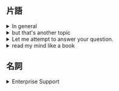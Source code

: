 ## 片語

<!-- In general -->
<details close>
<summary>In general</summary>

> <mark>In general</mark>, since arrays give more than objects (arrays are ordered and objects not - hence array entries can be accessed just by position), that extra privilege arrays give comes at a cost - which is maintaining that order, hence operations done in the beginning of the array will be costly. However practically speaking no one would do that but that's another topic.

</details>

<!-- but that's another topic -->
<details close>
<summary>but that's another topic</summary>

> In general, since arrays give more than objects (arrays are ordered and objects not - hence array entries can be accessed just by position), that extra privilege arrays give comes at a cost - which is maintaining that order, hence operations done in the beginning of the array will be costly. However practically speaking no one would do that <mark>but that's another topic</mark>.

</details>

<!-- Let me attempt to answer your question. -->
<details close>
<summary>Let me attempt to answer your question.</summary>

> Hello Haresh,
> <mark>Let me attempt to answer your question.</mark>
> First thing is to understand that two worlds are involved here. The "client world" where browsers live and the "server world" where node lives. These are two worlds apart and they only communicate via request-response period.

</details>

<details close>
<summary>read my mind like a book</summary>

> Allan you <mark>read my mind like a book</mark>. exactly what I usually do - over complicate things. The reason I thought about that approach was since v8 is running in the browser(i think so) which would then be a think-client I thought why can't I have plugins so that each client could download which ever functionality they wanted. sorry if I got some greymatter wasted but just a thought. thanks for the light anyways.

</details>

## 名詞

<!-- Enterprise Support -->
<details close>
<summary>Enterprise Support</summary>

> Q: Are node have <mark>enterprise support</mark> ?
>
> A: Yup: [Node.js Enterprise Support](https://www.joyent.com/services/nodejs-support)

</details>
